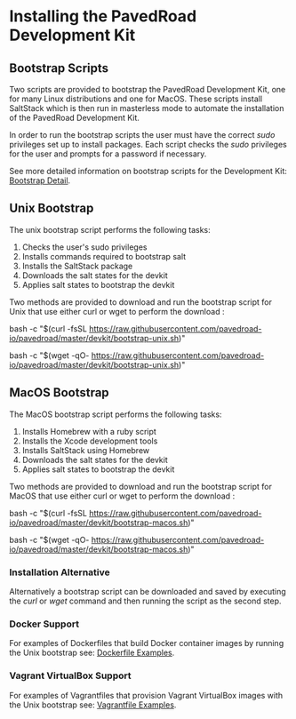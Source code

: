 # Installing the PavedRoad Development Kit

## Bootstrap Scripts

Two scripts are provided to bootstrap the PavedRoad Development Kit,
one for many Linux distributions and one for MacOS.
These scripts install SaltStack which is then run in masterless mode
to automate the installation of the PavedRoad Development Kit.

In order to run the bootstrap scripts the user must have the
correct _sudo_ privileges set up to install packages.
Each script checks the _sudo_ privileges for the user and prompts for a
password if necessary.

See more detailed information on bootstrap scripts for the Development Kit:
[Bootstrap Detail](/devkit/BOOTSTRAP.md).

## Unix Bootstrap

The unix bootstrap script performs the following tasks:

1. Checks the user's sudo privileges
2. Installs commands required to bootstrap salt
3. Installs the SaltStack package
4. Downloads the salt states for the devkit
5. Applies salt states to bootstrap the devkit

Two methods are provided to download and run the bootstrap script for Unix
that use either curl or wget to perform the download :

bash -c "$(curl -fsSL https://raw.githubusercontent.com/pavedroad-io/pavedroad/master/devkit/bootstrap-unix.sh)"

bash -c "$(wget -qO- https://raw.githubusercontent.com/pavedroad-io/pavedroad/master/devkit/bootstrap-unix.sh)"

## MacOS Bootstrap

The MacOS bootstrap script performs the following tasks:

1. Installs Homebrew with a ruby script
2. Installs the Xcode development tools
3. Installs SaltStack using Homebrew
4. Downloads the salt states for the devkit
5. Applies salt states to bootstrap the devkit

Two methods are provided to download and run the bootstrap script for MacOS
that use either curl or wget to perform the download :

bash -c "$(curl -fsSL https://raw.githubusercontent.com/pavedroad-io/pavedroad/master/devkit/bootstrap-macos.sh)"

bash -c "$(wget -qO- https://raw.githubusercontent.com/pavedroad-io/pavedroad/master/devkit/bootstrap-macos.sh)"

### Installation Alternative

Alternatively a bootstrap script can be downloaded and saved by executing the
_curl_ or _wget_ command and then running the script as the second step.

### Docker Support

For examples of Dockerfiles that build Docker container images
by running the Unix bootstrap see: [Dockerfile Examples](/devkit/docker/README.md).

### Vagrant VirtualBox Support

For examples of Vagrantfiles that provision Vagrant VirtualBox images
with the Unix bootstrap see: [Vagrantfile Examples](/devkit/vagrant/README.md).


